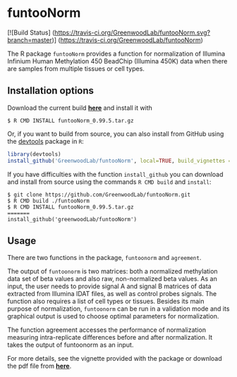 # funtooNorm 
[![Build Status]
(https://travis-ci.org/GreenwoodLab/funtooNorm.svg?branch=master)]
(https://travis-ci.org/GreenwoodLab/funtooNorm)

The R package ```funtooNorm```  provides a function for normalization of 
Illumina Infinium Human Methylation 450 BeadChip (Illumina 450K) data 
when there are samples from multiple tissues or cell types.

## Installation options
Download the current build <a href="https://github.com/GreenwoodLab/funtooNorm/releases" ><b>here</b></a> and install it with
``` shell
$ R CMD INSTALL funtooNorm_0.99.5.tar.gz
```

Or, if you want to build from source, you can also install from GitHub using the [devtools](https://cran.r-project.org/package=devtools)
package in `R`: 
```r
library(devtools)
install_github('GreenwoodLab/funtooNorm', local=TRUE, build_vignettes = TRUE)
```

If you have difficulties with the function ```install_github``` you can download
and install from source using the commands ```R CMD build``` and ```install```:
``` shell
$ git clone https://github.com/GreenwoodLab/funtooNorm.git
$ R CMD build ./funtooNorm
$ R CMD INSTALL funtooNorm_0.99.5.tar.gz
=======
install_github('greenwoodLab/funtooNorm')
```

## Usage

There are two functions in the package, ```funtoonorm``` and ```agreement```. 

The output of ```funtoonorm``` is two matrices: both a normalized methylation data set of beta values and also raw, non-normalized beta values. As an input, the user needs to provide signal A and signal B matrices of data extracted from Illumina IDAT files, as well as control probes signals. The function also requires a list of cell types or tissues. Besides its main purpose of normalization, ```funtoonorm``` can be run in a validation mode and its graphical output is used to choose optimal parameters for normalization.

The function agreement accesses the performance of normalization measuring intra-replicate differences before and after normalization. It takes the output of funtoonorm as an input.

For more details, see the vignette provided with the package or download the pdf file from
<a href="https://github.com/GreenwoodLab/funtooNorm/blob/master/vignettes/funtooNorm.pdf">
<b>here</b></a>.

